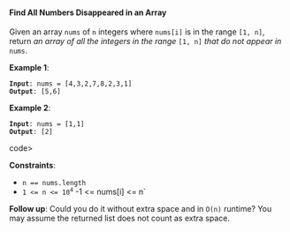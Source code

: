 #### Find All Numbers Disappeared in an Array

Given an array `nums` of `n` integers where `nums[i]` is in the range `[1, n]`, return _an array of all the integers in the range_  `[1, n]`  _that do not appear in_  `nums`.

**Example 1**:
<pre><code><b>Input</b>: nums = [4,3,2,7,8,2,3,1]
<b>Output</b>: [5,6]
</code></pre>

**Example 2**:
<pre><code><b>Input</b>: nums = [1,1]
<b>Output</b>: [2]
</code></pre>
code></pre>

**Constraints**:
- `n == nums.length`
- <code>1 <= n <= 10<sup>4</sup></code>
-1 <= nums[i] <= n`

**Follow up**: Could you do it without extra space and in `O(n)` runtime? You may assume the returned list does not count as extra space.

